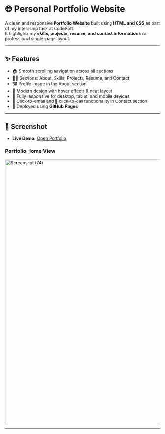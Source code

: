 # 🌐 Personal Portfolio Website  

A clean and responsive **Portfolio Website** built using **HTML and CSS** as part of my internship task at CodeSoft.  
It highlights my **skills, projects, resume, and contact information** in a professional single-page layout.  

---

## ✨ Features  
- 🏠 Smooth scrolling navigation across all sections  
- 👩‍💻 Sections: About, Skills, Projects, Resume, and Contact  
- 🖼️ Profile image in the About section  
- 🎨 Modern design with hover effects & neat layout  
- 📱 Fully responsive for desktop, tablet, and mobile devices  
- 📧 Click-to-email and 📱 click-to-call functionality in Contact section  
- 🚀 Deployed using **GitHub Pages**  

---

## 📸 Screenshot  

- **Live Demo:** [Open Portfolio]()  

### Portfolio Home View  

<img width="1892" height="860" alt="Screenshot (74)" src="https://github.com/user-attachments/assets/3d5dc97a-41b1-4a0c-8fcf-941b75595abc" />

---
